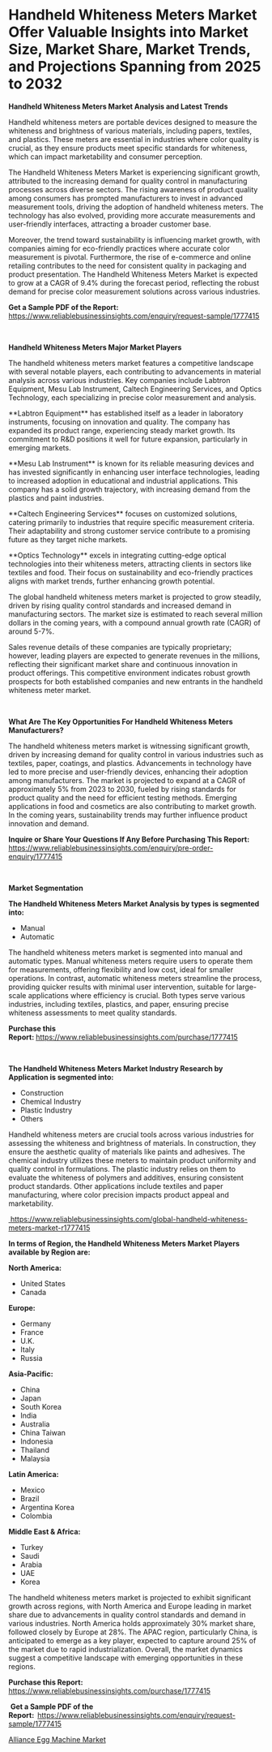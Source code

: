 <p><h1>Handheld Whiteness Meters Market Offer Valuable Insights into Market Size, Market Share, Market Trends, and Projections Spanning from 2025 to 2032</h1></p><p><strong>Handheld Whiteness Meters Market Analysis and Latest Trends</strong></p>
<p><p>Handheld whiteness meters are portable devices designed to measure the whiteness and brightness of various materials, including papers, textiles, and plastics. These meters are essential in industries where color quality is crucial, as they ensure products meet specific standards for whiteness, which can impact marketability and consumer perception.</p><p>The Handheld Whiteness Meters Market is experiencing significant growth, attributed to the increasing demand for quality control in manufacturing processes across diverse sectors. The rising awareness of product quality among consumers has prompted manufacturers to invest in advanced measurement tools, driving the adoption of handheld whiteness meters. The technology has also evolved, providing more accurate measurements and user-friendly interfaces, attracting a broader customer base.</p><p>Moreover, the trend toward sustainability is influencing market growth, with companies aiming for eco-friendly practices where accurate color measurement is pivotal. Furthermore, the rise of e-commerce and online retailing contributes to the need for consistent quality in packaging and product presentation. The Handheld Whiteness Meters Market is expected to grow at a CAGR of 9.4% during the forecast period, reflecting the robust demand for precise color measurement solutions across various industries.</p></p>
<p><strong>Get a Sample PDF of the Report:&nbsp;</strong> <a href="https://www.reliablebusinessinsights.com/enquiry/request-sample/1777415?utm_campaign=3080&utm_medium=2&utm_source=Github&utm_content=ia&utm_term=12042025&utm_id=handheld-whiteness-meters">https://www.reliablebusinessinsights.com/enquiry/request-sample/1777415</a></p>
<p>&nbsp;</p>
<p><strong>Handheld Whiteness Meters Major Market Players</strong></p>
<p><p>The handheld whiteness meters market features a competitive landscape with several notable players, each contributing to advancements in material analysis across various industries. Key companies include Labtron Equipment, Mesu Lab Instrument, Caltech Engineering Services, and Optics Technology, each specializing in precise color measurement and analysis.</p><p>**Labtron Equipment** has established itself as a leader in laboratory instruments, focusing on innovation and quality. The company has expanded its product range, experiencing steady market growth. Its commitment to R&D positions it well for future expansion, particularly in emerging markets.</p><p>**Mesu Lab Instrument** is known for its reliable measuring devices and has invested significantly in enhancing user interface technologies, leading to increased adoption in educational and industrial applications. This company has a solid growth trajectory, with increasing demand from the plastics and paint industries.</p><p>**Caltech Engineering Services** focuses on customized solutions, catering primarily to industries that require specific measurement criteria. Their adaptability and strong customer service contribute to a promising future as they target niche markets.</p><p>**Optics Technology** excels in integrating cutting-edge optical technologies into their whiteness meters, attracting clients in sectors like textiles and food. Their focus on sustainability and eco-friendly practices aligns with market trends, further enhancing growth potential.</p><p>The global handheld whiteness meters market is projected to grow steadily, driven by rising quality control standards and increased demand in manufacturing sectors. The market size is estimated to reach several million dollars in the coming years, with a compound annual growth rate (CAGR) of around 5-7%.</p><p>Sales revenue details of these companies are typically proprietary; however, leading players are expected to generate revenues in the millions, reflecting their significant market share and continuous innovation in product offerings. This competitive environment indicates robust growth prospects for both established companies and new entrants in the handheld whiteness meter market.</p></p>
<p>&nbsp;</p>
<p><strong>What Are The Key Opportunities For Handheld Whiteness Meters Manufacturers?</strong></p>
<p><p>The handheld whiteness meters market is witnessing significant growth, driven by increasing demand for quality control in various industries such as textiles, paper, coatings, and plastics. Advancements in technology have led to more precise and user-friendly devices, enhancing their adoption among manufacturers. The market is projected to expand at a CAGR of approximately 5% from 2023 to 2030, fueled by rising standards for product quality and the need for efficient testing methods. Emerging applications in food and cosmetics are also contributing to market growth. In the coming years, sustainability trends may further influence product innovation and demand.</p></p>
<p><strong>Inquire or Share Your Questions If Any Before Purchasing This Report:</strong> <a href="https://www.reliablebusinessinsights.com/enquiry/pre-order-enquiry/1777415?utm_campaign=3080&utm_medium=2&utm_source=Github&utm_content=ia&utm_term=12042025&utm_id=handheld-whiteness-meters">https://www.reliablebusinessinsights.com/enquiry/pre-order-enquiry/1777415</a></p>
<p>&nbsp;</p>
<p><strong>Market Segmentation</strong></p>
<p><strong>The Handheld Whiteness Meters Market Analysis by types is segmented into:</strong></p>
<p><ul><li>Manual</li><li>Automatic</li></ul></p>
<p><p>The handheld whiteness meters market is segmented into manual and automatic types. Manual whiteness meters require users to operate them for measurements, offering flexibility and low cost, ideal for smaller operations. In contrast, automatic whiteness meters streamline the process, providing quicker results with minimal user intervention, suitable for large-scale applications where efficiency is crucial. Both types serve various industries, including textiles, plastics, and paper, ensuring precise whiteness assessments to meet quality standards.</p></p>
<p><strong>Purchase this Report:&nbsp;</strong><a href="https://www.reliablebusinessinsights.com/purchase/1777415?utm_campaign=3080&utm_medium=2&utm_source=Github&utm_content=ia&utm_term=12042025&utm_id=handheld-whiteness-meters">https://www.reliablebusinessinsights.com/purchase/1777415</a></p>
<p>&nbsp;</p>
<p><strong>The Handheld Whiteness Meters Market Industry Research by Application is segmented into:</strong></p>
<p><ul><li>Construction</li><li>Chemical Industry</li><li>Plastic Industry</li><li>Others</li></ul></p>
<p><p>Handheld whiteness meters are crucial tools across various industries for assessing the whiteness and brightness of materials. In construction, they ensure the aesthetic quality of materials like paints and adhesives. The chemical industry utilizes these meters to maintain product uniformity and quality control in formulations. The plastic industry relies on them to evaluate the whiteness of polymers and additives, ensuring consistent product standards. Other applications include textiles and paper manufacturing, where color precision impacts product appeal and marketability.</p></p>
<p><a href="https://www.reliablebusinessinsights.com/global-handheld-whiteness-meters-market-r1777415?utm_campaign=3080&utm_medium=2&utm_source=Github&utm_content=ia&utm_term=12042025&utm_id=handheld-whiteness-meters">&nbsp;https://www.reliablebusinessinsights.com/global-handheld-whiteness-meters-market-r1777415</a></p>
<p><strong>In terms of Region, the Handheld Whiteness Meters Market Players available by Region are:</strong></p>
<p>
    <p> <strong> North America: </strong>
        <ul>
            <li>United States</li>
            <li>Canada</li>
        </ul>
        </p> 
    <p> <strong> Europe: </strong>
        <ul>
            <li>Germany</li>
            <li>France</li>
            <li>U.K.</li>
            <li>Italy</li>
            <li>Russia</li>
        </ul>
        </p> 
    <p> <strong> Asia-Pacific: </strong>
        <ul>
            <li>China</li>
            <li>Japan</li>
            <li>South Korea</li>
            <li>India</li>
            <li>Australia</li>
            <li>China Taiwan</li>
            <li>Indonesia</li>
            <li>Thailand</li>
            <li>Malaysia</li>
        </ul>
        </p> 
    <p> <strong> Latin America: </strong>
        <ul>
            <li>Mexico</li>
            <li>Brazil</li>
            <li>Argentina Korea</li>
            <li>Colombia</li>
        </ul>
        </p> 
    <p> <strong> Middle East & Africa: </strong>
        <ul>
            <li>Turkey</li>
            <li>Saudi</li>
            <li>Arabia</li>
            <li>UAE</li>
            <li>Korea</li>
        </ul>
    </p>
    </p>
<p><p>The handheld whiteness meters market is projected to exhibit significant growth across regions, with North America and Europe leading in market share due to advancements in quality control standards and demand in various industries. North America holds approximately 30% market share, followed closely by Europe at 28%. The APAC region, particularly China, is anticipated to emerge as a key player, expected to capture around 25% of the market due to rapid industrialization. Overall, the market dynamics suggest a competitive landscape with emerging opportunities in these regions.</p></p>
<p><strong>Purchase this Report: </strong><a href="https://www.reliablebusinessinsights.com/purchase/1777415?utm_campaign=3080&utm_medium=2&utm_source=Github&utm_content=ia&utm_term=12042025&utm_id=handheld-whiteness-meters">https://www.reliablebusinessinsights.com/purchase/1777415</a></p>
<p>&nbsp;<strong>Get a Sample PDF of the Report:&nbsp;&nbsp;</strong><a href="https://www.reliablebusinessinsights.com/enquiry/request-sample/1777415?utm_campaign=3080&utm_medium=2&utm_source=Github&utm_content=ia&utm_term=12042025&utm_id=handheld-whiteness-meters">https://www.reliablebusinessinsights.com/enquiry/request-sample/1777415</a></p>
<p><strong></strong></p>
<p><p><a href="https://github.com/willjis/Market-Research-Report-List-1/blob/main/alliance-egg-machine-market.md?utm_campaign=3080&utm_medium=2&utm_source=Github&utm_content=ia&utm_term=12042025&utm_id=handheld-whiteness-meters">Alliance Egg Machine Market</a></p></p>